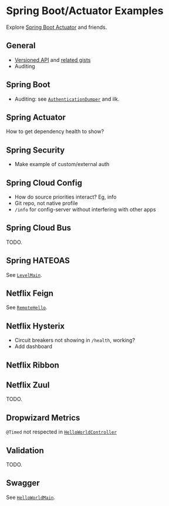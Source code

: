 # Spring Boot/Actuator Examples

Explore [Spring Boot Actuator](https://spring.io/guides/gs/actuator-service/)
and friends.

## General

- [Versioned API](http://stackoverflow.com/questions/20198275/how-to-manage-rest-api-versioning-with-spring)
    and [related gists](https://gist.github.com/warmuuh/67797f5910a64954c7df)
- Auditing

## Spring Boot

- Auditing: see [`AuthenticationDumper`](common/src/main/java/hello/AuthenticationDumper.java)
  and ilk.

## Spring Actuator

How to get dependency health to show?

## Spring Security

- Make example of custom/external auth

## Spring Cloud Config

- How do source priorities interact? Eg, info
- Git repo, not native profile
- `/info` for config-server without interfering with other apps

## Spring Cloud Bus

TODO.

## Spring HATEOAS

See [`LevelMain`](level/src/main/java/hello/LevelMain.java).

## Netflix Feign

See [`RemoteHello`](local/src/main/java/hello/RemoteHello.java).

## Netflix Hysterix

- Circuit breakers not showing in `/health`, working?
- Add dashboard

## Netflix Ribbon

## Netflix Zuul

TODO.

## Dropwizard Metrics

`@Timed` not respected in [`HelloWorldController`](local/src/main/java/hello/HelloWorldController.java)

## Validation

TODO.

## Swagger

See [`HelloWorldMain`](local/src/main/java/hello/HelloWorldMain.java).
